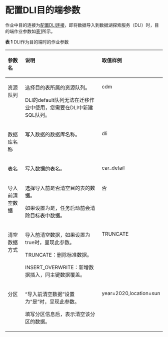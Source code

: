 # 配置DLI目的端参数<a name="dgc_01_0072"></a>

作业中目的连接为[配置DLI连接](配置DLI连接.md#dgc_01_0036)，即将数据导入到数据湖探索服务（DLI）时，目的端作业参数如[表1](#zh-cn_topic_0108275441_table5046103815165)所示。

**表 1**  DLI作为目的端时的作业参数

<a name="zh-cn_topic_0108275441_table5046103815165"></a>
<table><thead align="left"><tr id="zh-cn_topic_0108275441_row585315215165"><th class="cellrowborder" valign="top" width="17.169999999999998%" id="mcps1.2.4.1.1"><p id="zh-cn_topic_0108275441_p1626397215165"><a name="zh-cn_topic_0108275441_p1626397215165"></a><a name="zh-cn_topic_0108275441_p1626397215165"></a>参数名</p>
</th>
<th class="cellrowborder" valign="top" width="63.77%" id="mcps1.2.4.1.2"><p id="zh-cn_topic_0108275441_p4231334915165"><a name="zh-cn_topic_0108275441_p4231334915165"></a><a name="zh-cn_topic_0108275441_p4231334915165"></a>说明</p>
</th>
<th class="cellrowborder" valign="top" width="19.06%" id="mcps1.2.4.1.3"><p id="zh-cn_topic_0108275441_p482921015165"><a name="zh-cn_topic_0108275441_p482921015165"></a><a name="zh-cn_topic_0108275441_p482921015165"></a>取值样例</p>
</th>
</tr>
</thead>
<tbody><tr id="zh-cn_topic_0108275441_row61343144519"><td class="cellrowborder" valign="top" width="17.169999999999998%" headers="mcps1.2.4.1.1 "><p id="zh-cn_topic_0108275441_p21341141357"><a name="zh-cn_topic_0108275441_p21341141357"></a><a name="zh-cn_topic_0108275441_p21341141357"></a>资源队列</p>
</td>
<td class="cellrowborder" valign="top" width="63.77%" headers="mcps1.2.4.1.2 "><p id="zh-cn_topic_0108275441_p713417141954"><a name="zh-cn_topic_0108275441_p713417141954"></a><a name="zh-cn_topic_0108275441_p713417141954"></a>选择目的表所属的资源队列。</p>
<p id="zh-cn_topic_0108275441_p11113521577"><a name="zh-cn_topic_0108275441_p11113521577"></a><a name="zh-cn_topic_0108275441_p11113521577"></a>DLI的default队列无法在迁移作业中使用，您需要在DLI中新建SQL队列。</p>
</td>
<td class="cellrowborder" valign="top" width="19.06%" headers="mcps1.2.4.1.3 "><p id="zh-cn_topic_0108275441_p131341314654"><a name="zh-cn_topic_0108275441_p131341314654"></a><a name="zh-cn_topic_0108275441_p131341314654"></a>cdm</p>
</td>
</tr>
<tr id="zh-cn_topic_0108275441_row4012116315165"><td class="cellrowborder" valign="top" width="17.169999999999998%" headers="mcps1.2.4.1.1 "><p id="zh-cn_topic_0108275441_p2858877215165"><a name="zh-cn_topic_0108275441_p2858877215165"></a><a name="zh-cn_topic_0108275441_p2858877215165"></a>数据库名称</p>
</td>
<td class="cellrowborder" valign="top" width="63.77%" headers="mcps1.2.4.1.2 "><p id="zh-cn_topic_0108275441_p188281713155918"><a name="zh-cn_topic_0108275441_p188281713155918"></a><a name="zh-cn_topic_0108275441_p188281713155918"></a>写入数据的数据库名称。</p>
</td>
<td class="cellrowborder" valign="top" width="19.06%" headers="mcps1.2.4.1.3 "><p id="zh-cn_topic_0108275441_p166427315165"><a name="zh-cn_topic_0108275441_p166427315165"></a><a name="zh-cn_topic_0108275441_p166427315165"></a>dli</p>
</td>
</tr>
<tr id="zh-cn_topic_0108275441_row660232720546"><td class="cellrowborder" valign="top" width="17.169999999999998%" headers="mcps1.2.4.1.1 "><p id="zh-cn_topic_0108275441_p5602172785412"><a name="zh-cn_topic_0108275441_p5602172785412"></a><a name="zh-cn_topic_0108275441_p5602172785412"></a>表名</p>
</td>
<td class="cellrowborder" valign="top" width="63.77%" headers="mcps1.2.4.1.2 "><p id="zh-cn_topic_0108275441_p8823111311598"><a name="zh-cn_topic_0108275441_p8823111311598"></a><a name="zh-cn_topic_0108275441_p8823111311598"></a>写入数据的表名。</p>
</td>
<td class="cellrowborder" valign="top" width="19.06%" headers="mcps1.2.4.1.3 "><p id="zh-cn_topic_0108275441_p116025271541"><a name="zh-cn_topic_0108275441_p116025271541"></a><a name="zh-cn_topic_0108275441_p116025271541"></a>car_detail</p>
</td>
</tr>
<tr id="zh-cn_topic_0108275441_row1084214304541"><td class="cellrowborder" valign="top" width="17.169999999999998%" headers="mcps1.2.4.1.1 "><p id="zh-cn_topic_0108275441_p88425300545"><a name="zh-cn_topic_0108275441_p88425300545"></a><a name="zh-cn_topic_0108275441_p88425300545"></a>导入前清空数据</p>
</td>
<td class="cellrowborder" valign="top" width="63.77%" headers="mcps1.2.4.1.2 "><p id="zh-cn_topic_0108275441_p98148138591"><a name="zh-cn_topic_0108275441_p98148138591"></a><a name="zh-cn_topic_0108275441_p98148138591"></a>选择导入前是否清空目的表的数据。</p>
<p id="zh-cn_topic_0108275441_p5902591216"><a name="zh-cn_topic_0108275441_p5902591216"></a><a name="zh-cn_topic_0108275441_p5902591216"></a>如果设置为是，任务启动前会清除目标表中数据。</p>
</td>
<td class="cellrowborder" valign="top" width="19.06%" headers="mcps1.2.4.1.3 "><p id="zh-cn_topic_0108275441_p1842930105416"><a name="zh-cn_topic_0108275441_p1842930105416"></a><a name="zh-cn_topic_0108275441_p1842930105416"></a>否</p>
</td>
</tr>
<tr id="zh-cn_topic_0108275441_row17275122711113"><td class="cellrowborder" valign="top" width="17.169999999999998%" headers="mcps1.2.4.1.1 "><p id="zh-cn_topic_0108275441_p3276182721115"><a name="zh-cn_topic_0108275441_p3276182721115"></a><a name="zh-cn_topic_0108275441_p3276182721115"></a>清空数据方式</p>
</td>
<td class="cellrowborder" valign="top" width="63.77%" headers="mcps1.2.4.1.2 "><p id="zh-cn_topic_0108275441_p7159142101419"><a name="zh-cn_topic_0108275441_p7159142101419"></a><a name="zh-cn_topic_0108275441_p7159142101419"></a>导入前清空数据，如果设置为true时，呈现此参数。</p>
<p id="zh-cn_topic_0108275441_p42761827191114"><a name="zh-cn_topic_0108275441_p42761827191114"></a><a name="zh-cn_topic_0108275441_p42761827191114"></a>TRUNCATE：删除标准数据。</p>
<p id="zh-cn_topic_0108275441_p127952561123"><a name="zh-cn_topic_0108275441_p127952561123"></a><a name="zh-cn_topic_0108275441_p127952561123"></a>INSERT_OVERWRITE：新增数据插入，同主键数据覆盖。</p>
</td>
<td class="cellrowborder" valign="top" width="19.06%" headers="mcps1.2.4.1.3 "><p id="zh-cn_topic_0108275441_p127615279115"><a name="zh-cn_topic_0108275441_p127615279115"></a><a name="zh-cn_topic_0108275441_p127615279115"></a>TRUNCATE</p>
</td>
</tr>
<tr id="zh-cn_topic_0108275441_row7651152211319"><td class="cellrowborder" valign="top" width="17.169999999999998%" headers="mcps1.2.4.1.1 "><p id="zh-cn_topic_0108275441_p2651122181312"><a name="zh-cn_topic_0108275441_p2651122181312"></a><a name="zh-cn_topic_0108275441_p2651122181312"></a>分区</p>
</td>
<td class="cellrowborder" valign="top" width="63.77%" headers="mcps1.2.4.1.2 "><p id="zh-cn_topic_0108275441_p6622439171414"><a name="zh-cn_topic_0108275441_p6622439171414"></a><a name="zh-cn_topic_0108275441_p6622439171414"></a>“导入前清空数据”设置为“是”时，呈现此参数。</p>
<p id="zh-cn_topic_0108275441_p196521522121320"><a name="zh-cn_topic_0108275441_p196521522121320"></a><a name="zh-cn_topic_0108275441_p196521522121320"></a>填写分区信息后，表示清空该分区的数据。</p>
</td>
<td class="cellrowborder" valign="top" width="19.06%" headers="mcps1.2.4.1.3 "><p id="zh-cn_topic_0108275441_p12652112231311"><a name="zh-cn_topic_0108275441_p12652112231311"></a><a name="zh-cn_topic_0108275441_p12652112231311"></a>year=2020,location=sun</p>
</td>
</tr>
</tbody>
</table>

